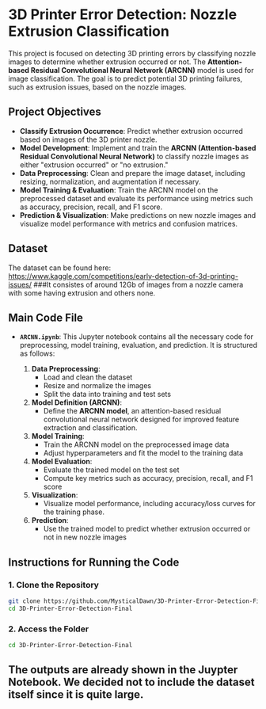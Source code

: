 # 3D Printer Error Detection: Nozzle Extrusion Classification

This project is focused on detecting 3D printing errors by classifying nozzle images to determine whether extrusion occurred or not. The **Attention-based Residual Convolutional Neural Network (ARCNN)** model is used for image classification. The goal is to predict potential 3D printing failures, such as extrusion issues, based on the nozzle images.

## Project Objectives

- **Classify Extrusion Occurrence**: Predict whether extrusion occurred based on images of the 3D printer nozzle.
- **Model Development**: Implement and train the **ARCNN (Attention-based Residual Convolutional Neural Network)** to classify nozzle images as either "extrusion occurred" or "no extrusion."
- **Data Preprocessing**: Clean and prepare the image dataset, including resizing, normalization, and augmentation if necessary.
- **Model Training & Evaluation**: Train the ARCNN model on the preprocessed dataset and evaluate its performance using metrics such as accuracy, precision, recall, and F1 score.
- **Prediction & Visualization**: Make predictions on new nozzle images and visualize model performance with metrics and confusion matrices.


## Dataset
The dataset can be found here: https://www.kaggle.com/competitions/early-detection-of-3d-printing-issues/
###It consistes of around 12Gb of images from a nozzle camera with some having extrusion and others none.

## Main Code File

- **`ARCNN.ipynb`**: This Jupyter notebook contains all the necessary code for preprocessing, model training, evaluation, and prediction. It is structured as follows:

    1. **Data Preprocessing**: 
        - Load and clean the dataset
        - Resize and normalize the images
        - Split the data into training and test sets
    2. **Model Definition (ARCNN)**: 
        - Define the **ARCNN model**, an attention-based residual convolutional neural network designed for improved feature extraction and classification.
    3. **Model Training**: 
        - Train the ARCNN model on the preprocessed image data
        - Adjust hyperparameters and fit the model to the training data
    4. **Model Evaluation**: 
        - Evaluate the trained model on the test set
        - Compute key metrics such as accuracy, precision, recall, and F1 score
    5. **Visualization**: 
        - Visualize model performance, including accuracy/loss curves for the training phase.
    6. **Prediction**: 
        - Use the trained model to predict whether extrusion occurred or not in new nozzle images
  

## Instructions for Running the Code

### 1. Clone the Repository

```bash
git clone https://github.com/MysticalDawn/3D-Printer-Error-Detection-Final.git
cd 3D-Printer-Error-Detection-Final
```

### 2. Access the Folder
```bash
cd 3D-Printer-Error-Detection-Final
```

## The outputs are already shown in the Juypter Notebook. We decided not to include the dataset itself since it is quite large. 
